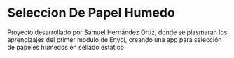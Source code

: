 # Seleccion De Papel Humedo
Proyecto desarrollado por Samuel Hernández Ortiz, donde se plasmaran los aprendizajes del primer modulo de Enyoi, creando una app para selección de papeles húmedos en sellado estático 
